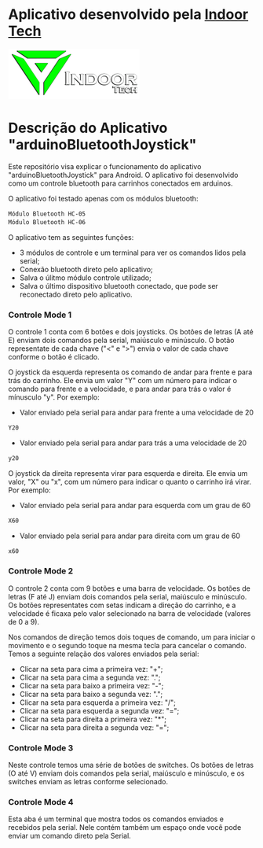 # Aplicativo desenvolvido pela <a href="https://indoortech.com.br/">Indoor Tech</a>

![](indoortech.png)

# Descrição do Aplicativo "arduinoBluetoothJoystick"

Este repositório visa explicar o funcionamento do aplicativo "arduinoBluetoothJoystick" para Android. O aplicativo foi desenvolvido como um controle bluetooth para carrinhos conectados em arduinos.

O aplicativo foi testado apenas com os módulos bluetooth:
```sh
Módulo Bluetooth HC-05
Módulo Bluetooth HC-06
```

O aplicativo tem as seguintes funções:
- 3 módulos de controle e um terminal para ver os comandos lidos pela serial;
- Conexão bluetooth direto pelo aplicativo;
- Salva o úlitmo módulo controle utilizado;
- Salva o último dispositivo bluetooth conectado, que pode ser reconectado direto pelo aplicativo.

### Controle Mode 1
O controle 1 conta com 6 botões e dois joysticks. Os botões de letras (A até E) enviam dois comandos pela serial, maiúsculo e minúsculo. O botão representate de cada chave ("<" e ">") envia o valor de cada chave conforme o botão é clicado.

O joystick da esquerda representa os comando de andar para frente e para trás do carrinho. Ele envia um valor "Y" com um número para indicar o comando para frente e a velocidade, e para andar para trás o valor é mínusculo "y". Por exemplo:
- Valor enviado pela serial para andar para frente a uma velocidade de 20
```sh
Y20
```

- Valor enviado pela serial para andar para trás a uma velocidade de 20
```sh
y20
```

O joystick da direita representa virar para esquerda e direita. Ele envia um valor, "X" ou "x", com um número para indicar o quanto o carrinho irá virar. Por exemplo:
- Valor enviado pela serial para andar para esquerda com um grau de 60
```sh
X60
```

- Valor enviado pela serial para andar para direita com um grau de 60
```sh
x60
```

### Controle Mode 2
O controle 2 conta com 9 botões e uma barra de velocidade. Os botões de letras (F até J) enviam dois comandos pela serial, maiúsculo e minúsculo. Os botões representates com setas indicam a direção do carrinho, e a velocidade é ficaxa pelo valor selecionado na barra de velocidade (valores de 0 a 9).

Nos comandos de direção temos dois toques de comando, um para iniciar o movimento e o segundo toque na mesma tecla para cancelar o comando. Temos a seguinte relação dos valores enviados pela serial:

- Clicar na seta para cima a primeira vez: "+";
- Clicar na seta para cima a segunda vez: ".";
- Clicar na seta para baixo a primeira vez: "-";
- Clicar na seta para baixo a segunda vez: ".";
- Clicar na seta para esquerda a primeira vez: "/";
- Clicar na seta para esquerda a segunda vez: "=";
- Clicar na seta para direita a primeira vez: "*";
- Clicar na seta para direita a segunda vez: "=";

### Controle Mode 3
Neste controle temos uma série de botões de switches. Os botões de letras (O até V) enviam dois comandos pela serial, maiúsculo e minúsculo, e os switches enviam as letras conforme selecionado.

### Controle Mode 4
Esta aba é um terminal que mostra todos os comandos enviados e recebidos pela serial. Nele contém também um espaço onde você pode enviar um comando direto pela Serial.


